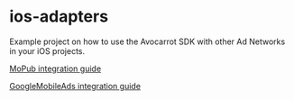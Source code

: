 # ios-adapters
Example project on how to use the Avocarrot SDK with other Ad Networks in your iOS projects.

[MoPub integration guide](https://github.com/avocarrot/ios-adapters/blob/master/MoPubIntegration.md)

[GoogleMobileAds integration guide](https://github.com/avocarrot/ios-adapters/blob/master/GoogleMobileAdsIntegration.md)
